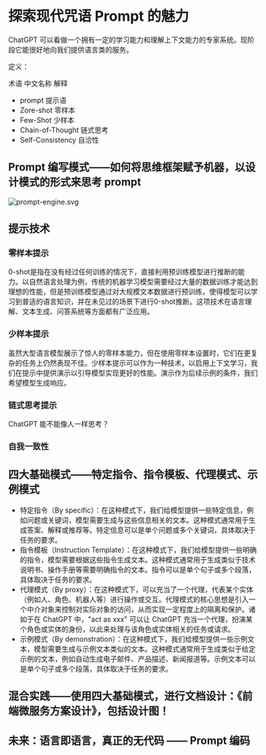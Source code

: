 # 探索现代咒语 Prompt 的魅力

ChatGPT 可以看做一个拥有一定的学习能力和理解上下文能力的专家系统。现阶段它能很好地向我们提供语言类的服务。

定义：

术语 中文名称 解释

- prompt 提示语
- Zore-shot 零样本
- Few-Shot 少样本
- Chain-of-Thought 链式思考
- Self-Consistency 自洽性

## Prompt 编写模式——如何将思维框架赋予机器，以设计模式的形式来思考 prompt

![prompt-engine.svg](https://github.com/prompt-engineering/prompt-patterns/raw/master/patterns/prompt-engine.svg)





## 提示技术

### 零样本提示

0-shot是指在没有经过任何训练的情况下，直接利用预训练模型进行推断的能力。以自然语言处理为例，传统的机器学习模型需要经过大量的数据训练才能达到理想的性能，但是预训练模型通过对大规模文本数据进行预训练，使得模型可以学习到普适的语言知识，并在未见过的场景下进行0-shot推断。这项技术在语言理解、文本生成、问答系统等方面都有广泛应用。



### 少样本提示

虽然大型语言模型展示了惊人的零样本能力，但在使用零样本设置时，它们在更复杂的任务上仍然表现不佳。少样本提示可以作为一种技术，以启用上下文学习，我们在提示中提供演示以引导模型实现更好的性能。演示作为后续示例的条件，我们希望模型生成响应。



### 链式思考提示

ChatGPT 能不能像人一样思考？



### 自我一致性







## 四大基础模式——特定指令、指令模板、代理模式、示例模式

- 特定指令（By specific）：在这种模式下，我们给模型提供一些特定信息，例如问题或关键词，模型需要生成与这些信息相关的文本。这种模式通常用于生成答案、解释或推荐等。特定信息可以是单个问题或多个关键词，具体取决于任务的要求。
- 指令模板（Instruction Template）：在这种模式下，我们给模型提供一些明确的指令，模型需要根据这些指令生成文本。这种模式通常用于生成类似于技术说明书、操作手册等需要明确指令的文本。指令可以是单个句子或多个段落，具体取决于任务的要求。
- 代理模式（By proxy）：在这种模式下，可以充当了一个代理，代表某个实体（例如人、角色、机器人等）进行操作或交互。代理模式的核心思想是引入一个中介对象来控制对实际对象的访问，从而实现一定程度上的隔离和保护。诸如于在 ChatGPT 中，"act as xxx" 可以让 ChatGPT 充当一个代理，扮演某个角色或实体的身份，以此来处理与该角色或实体相关的任务或请求。
- 示例模式（By demonstration）：在这种模式下，我们给模型提供一些示例文本，模型需要生成与示例文本类似的文本。这种模式通常用于生成类似于给定示例的文本，例如自动生成电子邮件、产品描述、新闻报道等。示例文本可以是单个句子或多个段落，具体取决于任务的要求。



## 混合实践——使用四大基础模式，进行文档设计：《前端微服务方案设计》，包括设计图！



## 未来：语言即语言，真正的无代码 —— Prompt 编码





<!--stackedit_data:
eyJoaXN0b3J5IjpbMTY1OTkwMDcxOF19
-->